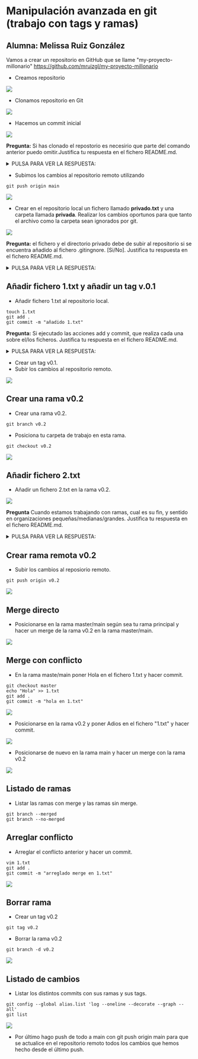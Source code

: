 <div>

# Manipulación avanzada en git (trabajo con tags y ramas)
## Alumna: Melissa Ruiz González

Vamos a crear un repositorio en GitHub que se llame "my-proyecto-millonario" https://github.com/mruizgl/my-proyecto-millonario
- Creamos repositorio
<img src = "images/captura1.png">

- Clonamos repositorio en Git
  
<img src = "images/captura3.png">

- Hacemos un commit inicial
<img src = "images/captura2.png">

__Pregunta:__ Si has clonado el repostorio es necesirio que parte del comando anterior puedo omitir.Justifica tu respuesta en el fichero README.md.
<details>
  <summary>PULSA PARA VER LA RESPUESTA:</summary>
El commit inicial puesto que ya se hace al crearlo al igual que añadí el readme automáticamente.

</details>

- Subimos los cambios al repositorio remoto utilizando
```
git push origin main
```
<img src = "images/captura4.png">

- Crear en el repositorio local un fichero llamado __privado.txt__ y una carpeta llamada __privada__. Realizar los cambios oportunos para que tanto el archivo como la carpeta sean ignorados por git.
<img src = "images/captura6.png">

__Pregunta:__ el fichero y el directorio privado debe de subir al repositorio si se encuentra añadido al fichero .gitingnore. [Si/No]. Justifica tu respuesta en el fichero README.md.


<details>
  <summary>PULSA PARA VER LA RESPUESTA:</summary>
No, el fichero y el directorio privado no deben subirse al repositorio si se encuentran añadidos al archivo .gitignore.

El archivo .gitignore se utiliza para especificar los archivos y directorios que deben excluirse del control de versiones y, por lo tanto, no deben subirse al repositorio Git.

</details>

## Añadir fichero 1.txt y añadir un tag v.0.1
- Añadir fichero 1.txt al repositorio local.
```
touch 1.txt
git add .
git commit -m "añadido 1.txt"
```
__Pregunta:__ Si ejecutado las acciones add y commit, que realiza cada una sobre el/los ficheros. Justifica tu respuesta en el fichero README.md.
<details>
  <summary>PULSA PARA VER LA RESPUESTA:</summary>
git add .: Agrega todos los archivos modificados y nuevos al área de preparación.  git commit toma esos cambios preparados y crea un nuevo commit en la historia del repositorio con un mensaje descriptivo. 


</details>

- Crear un tag v0.1.
- Subir los cambios al repositorio remoto.
<img src ="images/captura7.png">

## Crear una rama v0.2
- Crear una rama v0.2.
```
git branch v0.2
```
- Posiciona tu carpeta de trabajo en esta rama.
```
git checkout v0.2
```
<img src = "images/captura8.png">

## Añadir fichero 2.txt
- Añadir un fichero 2.txt en la rama v0.2.
<img src = "images/captura9.png">

__Pregunta__ Cuando estamos trabajando con ramas, cual es su fin, y sentido en organizaciones pequeñas/medianas/grandes. Justifica tu respuesta en el fichero README.md.
<details>
  <summary>PULSA PARA VER LA RESPUESTA:</summary>
__Propósito__
Propósito de las ramas:
Las ramas en Git tienen los siguientes propósitos generales:

Desarrollo paralelo: Permiten a los equipos de desarrollo trabajar en múltiples características o problemas al mismo tiempo sin interferirse mutuamente.

Experimentación y pruebas: Las ramas pueden utilizarse para probar nuevas características, soluciones o ideas sin afectar la rama principal del proyecto.

Mantenimiento y corrección de errores: Las ramas facilitan la corrección de errores y el mantenimiento a largo plazo del proyecto sin interrupciones en el desarrollo principal.

Gestión de versiones: Ayudan a gestionar versiones específicas del software o del proyecto, lo que es útil para liberar versiones estables.
__Tamaño de organizaciones__
Organizaciones Pequeñas:

Justificación: En organizaciones pequeñas, las ramas son útiles para facilitar la colaboración entre un pequeño número de desarrolladores. Permiten una gestión más efectiva de las características y los problemas a medida que evolucionan.
Uso: Las ramas pueden utilizarse para aislar nuevas funcionalidades o experimentos, y para corregir errores de manera ordenada. También permiten a los equipos mantener un flujo de trabajo limpio y establecer un proceso de revisión de código.
Organizaciones Medianas:

Justificación: En organizaciones medianas, el uso de ramas se vuelve aún más crítico a medida que aumenta la complejidad del proyecto y la cantidad de desarrolladores involucrados. Ayudan a evitar conflictos y a garantizar un desarrollo más controlado.
Uso: Además de los usos anteriores, las ramas se utilizan para gestionar la implementación de nuevas características, realizar pruebas exhaustivas y facilitar la colaboración entre equipos o departamentos.
Organizaciones Grandes:

Justificación: En organizaciones grandes, las ramas son fundamentales para mantener un flujo de trabajo eficiente y evitar el caos en el desarrollo. Ayudan a coordinar a grandes equipos de desarrollo y a mantener la estabilidad del proyecto.
Uso: Se utilizan para la gestión de múltiples equipos, la implementación de cambios significativos y la realización de pruebas exhaustivas. También son esenciales para el mantenimiento a largo plazo y la gestión de versiones.



</details>

## Crear rama remota v0.2
- Subir los cambios al reposiorio remoto.
```
git push origin v0.2
```
<img src = "images/captura10.png">

## Merge directo
- Posicionarse en la rama master/main según sea tu rama principal y hacer un merge de la rama v0.2 en la rama master/main.
<img src = "images/captura11.png">

## Merge con conflicto
- En la rama maste/main poner Hola en el fichero 1.txt y hacer commit.
```
git checkout master
echo "Hola" >> 1.txt
git add .
git commit -m "hola en 1.txt"
```
<img src = "images/captura12.png">

- Posicionarse en la rama v0.2 y poner Adios en el fichero "1.txt" y hacer commit.
<img src = images/captura13.png>

- Posicionarse de nuevo en la rama main y hacer un merge con la rama v0.2
<img src = "images/captura14.png">

## Listado de ramas
- Listar las ramas con merge y las ramas sin merge.
```
git branch --merged
git branch --no-merged
```
## Arreglar conflicto 
- Arreglar el conflicto anterior y hacer un commit.
```
vim 1.txt
git add .
git commit -m "arreglado merge en 1.txt"
```
<img src = "images/captura16.png">

## Borrar rama
- Crear un tag v0.2
```
git tag v0.2
```
- Borrar la rama v0.2
```
git branch -d v0.2
```
<img src = "images/captura19.png">

## Listado de cambios 
- Listar los distintos commits con sus ramas y sus tags.
```
git config --global alias.list 'log --oneline --decorate --graph --all'
git list
```

<img src = "images/captura20.png">

- Por último hago push de todo a main con git push origin main para que se actualice en el repositorio remoto todos los cambios que hemos hecho desde el último push.
</div>
